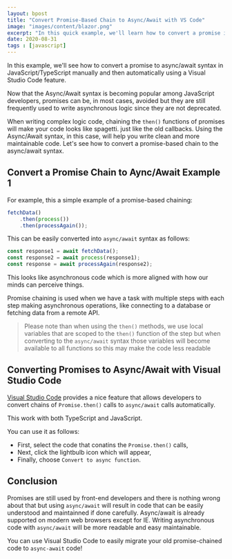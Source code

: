 ```yaml
---
layout: bpost
title: "Convert Promise-Based Chain to Async/Await with VS Code"
image: "images/content/blazor.png"
excerpt: "In this quick example, we'll learn how to convert a promise in JavaScript to async/await syntax manually and then with VS Code"
date: 2020-08-31
tags : [javascript]
---
```


In this example, we'll see how to convert a promise to async/await syntax in JavaScript/TypeScript manually and then automatically using a Visual Studio Code feature. 

Now that the Async/Await syntax is becoming popular among JavaScript developers, promises can be, in most cases, avoided but they are still frequently used to write asynchronous logic since they are not deprecated. 

When writing complex logic code, chaining the `then()` functions of promises will make your code looks like spagetti. just like the old callbacks. Using the Async/Await syntax, in this case, will help you write clean and more maintainable code. Let's see how to convert a promise-based chain to the async/await syntax.


## Convert a Promise Chain to Aync/Await Example 1

For example, this a simple example of a promise-based chaining:

```js
fetchData()
	.then(process())
	.then(processAgain());
```

This can be easily converted into `async/await` syntax as follows:

```js
const response1 = await fetchData();
const response2 = await process(response1);
const response = await processAgain(response2);
```

This looks like asynchronous code which is more aligned with how our minds can perceive things.

Promise chaining is used when we have a task with multiple steps with each step making asynchronous operations, like connecting to a database or fetching data from a remote API.

> Please note than when using the `then()` methods, we use local variables that are scoped to the `then()` function of the step but when converting to the `async/await` syntax those variables will become available to all functions so this may make the code less readable 

## Converting Promises to Async/Await with Visual Studio Code

[Visual Studio Code](https://code.visualstudio.com/) provides a nice feature that allows developers to convert chains of `Promise.then()` calls to `async/await` calls automatically.

This work with both TypeScript and JavaScript.

You can use it as follows:

- First, select the code that conatins the `Promise.then()` calls,
- Next, click the lightbulb icon which will appear,
- Finally, choose `Convert to async function`.


## Conclusion

Promises are still used by front-end developers and there is nothing wrong about that but using `async/await` will result in code that can be easily  understood and maintainned if done carefully. Async/await is already supported on modern web browsers except for IE. Writing asynchronous code with `async/await` will be more readable and easy maintainable.

You can use Visual Studio Code to easily migrate your old promise-chained code to `async-await` code!
